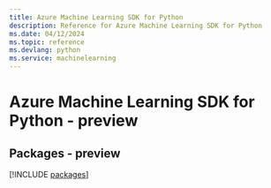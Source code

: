 ```yaml
---
title: Azure Machine Learning SDK for Python
description: Reference for Azure Machine Learning SDK for Python
ms.date: 04/12/2024
ms.topic: reference
ms.devlang: python
ms.service: machinelearning
---
```

# Azure Machine Learning SDK for Python - preview
## Packages - preview
[!INCLUDE [packages](machine-learning-index.md)]